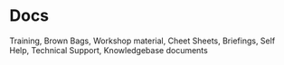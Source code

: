 # Docs
Training, Brown Bags, Workshop material, Cheet Sheets, Briefings, Self Help, Technical Support, Knowledgebase documents

